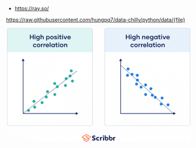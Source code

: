 - https://ray.so/

https://raw.githubusercontent.com/hungpq7/data-chilly/python/data/{file}

<center>
<img src="https://raw.githubusercontent.com/hungpq7/data-chilly/python/image/image.png" width=500px;>
</center>